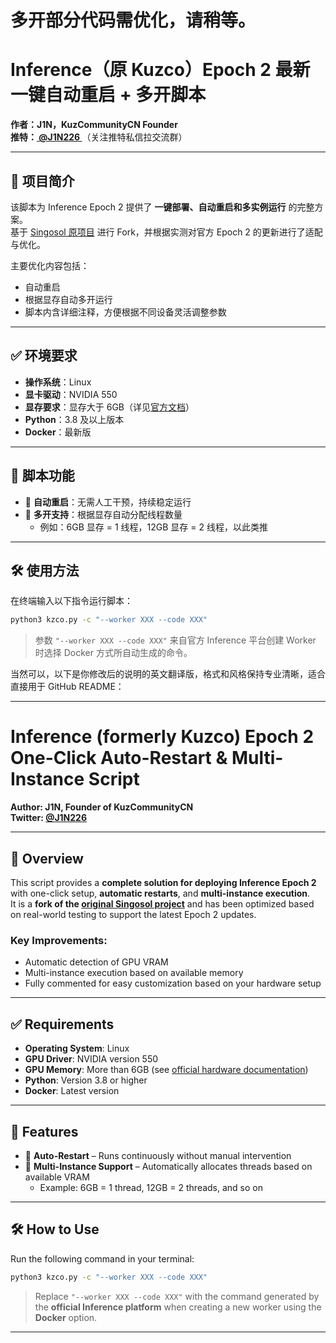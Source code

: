 # 多开部分代码需优化，请稍等。
# Inference（原 Kuzco）Epoch 2 最新一键自动重启 + 多开脚本

**作者：J1N，KuzCommunityCN Founder**  
**推特：[ @J1N226 ](https://twitter.com/J1N226)**（关注推特私信拉交流群）

---

## 📌 项目简介

该脚本为 Inference Epoch 2 提供了 **一键部署、自动重启和多实例运行** 的完整方案。  
基于 [Singosol 原项目](https://github.com/singosol/kuzco-docker) 进行 Fork，并根据实测对官方 Epoch 2 的更新进行了适配与优化。

主要优化内容包括：
- 自动重启
- 根据显存自动多开运行
- 脚本内含详细注释，方便根据不同设备灵活调整参数

---

## ✅ 环境要求

- **操作系统**：Linux  
- **显卡驱动**：NVIDIA 550  
- **显存要求**：显存大于 6GB（详见[官方文档](https://docs.inference.supply/hardware)）  
- **Python**：3.8 及以上版本
- **Docker**：最新版

---

## 🚀 脚本功能

- 🔁 **自动重启**：无需人工干预，持续稳定运行  
- 🧩 **多开支持**：根据显存自动分配线程数量  
  - 例如：6GB 显存 = 1 线程，12GB 显存 = 2 线程，以此类推

---

## 🛠️ 使用方法

在终端输入以下指令运行脚本：

```bash
python3 kzco.py -c "--worker XXX --code XXX"
```

> 参数 `"--worker XXX --code XXX"` 来自官方 Inference 平台创建 Worker 时选择 Docker 方式所自动生成的命令。

当然可以，以下是你修改后的说明的英文翻译版，格式和风格保持专业清晰，适合直接用于 GitHub README：

---

# Inference (formerly Kuzco) Epoch 2 One-Click Auto-Restart & Multi-Instance Script

**Author: J1N, Founder of KuzCommunityCN**  
**Twitter: [@J1N226](https://twitter.com/J1N226)** 

---

## 📌 Overview

This script provides a **complete solution for deploying Inference Epoch 2** with one-click setup, **automatic restarts**, and **multi-instance execution**.  
It is a **fork of the [original Singosol project](https://github.com/singosol/kuzco-docker)** and has been optimized based on real-world testing to support the latest Epoch 2 updates.

### Key Improvements:
- Automatic detection of GPU VRAM  
- Multi-instance execution based on available memory  
- Fully commented for easy customization based on your hardware setup

---

## ✅ Requirements

- **Operating System**: Linux  
- **GPU Driver**: NVIDIA version 550  
- **GPU Memory**: More than 6GB (see [official hardware documentation](https://docs.inference.supply/hardware))  
- **Python**: Version 3.8 or higher  
- **Docker**: Latest version

---

## 🚀 Features

- 🔁 **Auto-Restart** – Runs continuously without manual intervention  
- 🧩 **Multi-Instance Support** – Automatically allocates threads based on available VRAM  
  - Example: 6GB = 1 thread, 12GB = 2 threads, and so on

---

## 🛠️ How to Use

Run the following command in your terminal:

```bash
python3 kzco.py -c "--worker XXX --code XXX"
```

> Replace `"--worker XXX --code XXX"` with the command generated by the **official Inference platform** when creating a new worker using the **Docker** option.

---
